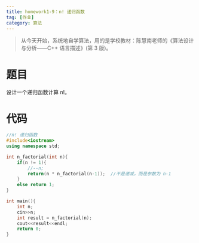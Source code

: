 ```yaml
---
title: homework1-9：n! 递归函数
tag: [作业]
category: 算法
---
```

>从今天开始，系统地自学算法，用的是学校教材：陈慧南老师的《算法设计与分析——C++ 语言描述》(第 3 版)。

<!--more-->

# 题目

设计一个递归函数计算 n!。

# 代码

```C++
//n! 递归函数
#include<iostream>
using namespace std;

int n_factorial(int n){
	if(n != 1){
		//--n;
		return(n * n_factorial(n-1));  //不是递减，而是参数为 n-1
	}
	else return 1;
}

int main(){
	int n;
	cin>>n;
	int result = n_factorial(n);
	cout<<result<<endl;
	return 0;
}
```

